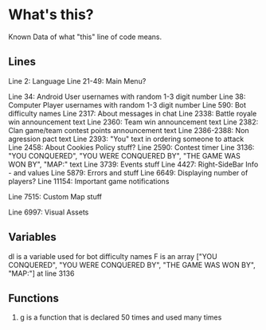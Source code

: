 # What's this?
Known Data of what "this" line of code means.

## Lines
Line 2: Language
Line 21-49: Main Menu?

Line 34: Android User usernames with random 1-3 digit number
Line 38: Computer Player usernames with random 1-3 digit number
Line 590: Bot difficulty names
Line 2317: About messages in chat
Line 2338: Battle royale win announcement text
Line 2360: Team win announcement text
Line 2382: Clan game/team contest points announcement text
Line 2386-2388: Non agression pact text
Line 2393: "You" text in ordering someone to attack
Line 2458: About Cookies Policy stuff?
Line 2590: Contest timer
Line 3136: "YOU CONQUERED", "YOU WERE CONQUERED BY", "THE GAME WAS WON BY", "MAP:" text
Line 3739: Events stuff
Line 4427: Right-SideBar Info - and values
Line 5879: Errors and stuff
Line 6649: Displaying number of players?
Line 11154: Important game notifications

Line 7515: Custom Map stuff


Line 6997: Visual Assets

## Variables
dl is a variable used for bot difficulty names
F is an array ["YOU CONQUERED", "YOU WERE CONQUERED BY", "THE GAME WAS WON BY", "MAP:"] at line 3136

## Functions

1. g is a function that is declared 50 times and used many times